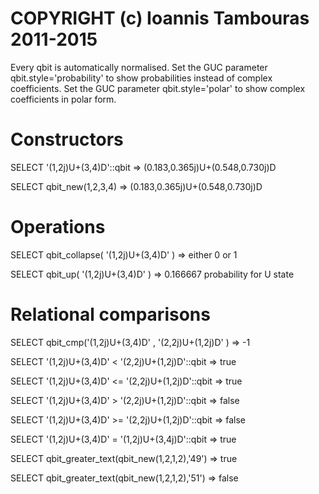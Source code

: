 # COPYRIGHT (c) Ioannis Tambouras 2011-2015

Every qbit is automatically normalised.
Set the GUC parameter qbit.style='probability' to show probabilities instead of  complex coefficients.
Set the GUC parameter qbit.style='polar' to show complex coefficients in polar form.

# Constructors

SELECT '(1,2j)U+(3,4)D'::qbit                  =>  (0.183,0.365j)U+(0.548,0.730j)D 

SELECT qbit_new(1,2,3,4)                       =>  (0.183,0.365j)U+(0.548,0.730j)D 

# Operations

SELECT  qbit_collapse( '(1,2j)U+(3,4)D' )      =>  either 0 or 1

SELECT  qbit_up( '(1,2j)U+(3,4)D' )            =>  0.166667      probability  for U state


# Relational comparisons

SELECT qbit_cmp('(1,2j)U+(3,4)D' , '(2,2j)U+(1,2j)D' )         =>   -1

SELECT '(1,2j)U+(3,4)D' <   '(2,2j)U+(1,2j)D'::qbit            =>   true

SELECT '(1,2j)U+(3,4)D' <=  '(2,2j)U+(1,2j)D'::qbit            =>   true

SELECT '(1,2j)U+(3,4)D' > '(2,2j)U+(1,2j)D'::qbit              =>   false

SELECT '(1,2j)U+(3,4)D' >= '(2,2j)U+(1,2j)D'::qbit             =>   false

SELECT '(1,2j)U+(3,4)D' = '(1,2j)U+(3,4j)D'::qbit              =>  true

SELECT qbit_greater_text(qbit_new(1,2,1,2),'49')               =>  true

SELECT qbit_greater_text(qbit_new(1,2,1,2),'51')               =>  false
